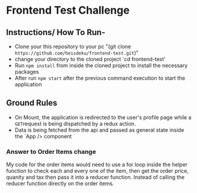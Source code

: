 # Frontend Test Challenge

## Instructions/ How To Run-

- Clone your this repository to your pc "(git clone `https://github.com/heisdeku/frontend-test.git`)"
- change your directory to the cloned project `cd frontend-test'
- Run `npm install` from inside the cloned project to install the necessary packages
- After run `npm start` after the previous command execution to start the application

## Ground Rules

- On Mount, the application is redirected to the user's profile page while a `GET`request is being dispatched by a redux action.
- Data is being fetched from the api and passed as general state inside the `App /> component

### Answer to Order Items change

My code for the order items would need to use a for loop inside the helper function to check each and every one of the item, then get the order price, quanity and tax then pass it into a reducer function. Instead of calling the reducer function directly on the order items.
